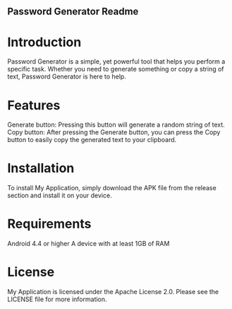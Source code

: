 ## Password Generator Readme
# Introduction
Password Generator is a simple, yet powerful tool that helps you perform a specific task. Whether you need to generate something or copy a string of text, Password Generator is here to help.

# Features
Generate button: Pressing this button will generate a random string of text.
Copy button: After pressing the Generate button, you can press the Copy button to easily copy the generated text to your clipboard.
# Installation
To install My Application, simply download the APK file from the release section and install it on your device.

# Requirements
Android 4.4 or higher
A device with at least 1GB of RAM

# License
My Application is licensed under the Apache License 2.0. Please see the LICENSE file for more information.
